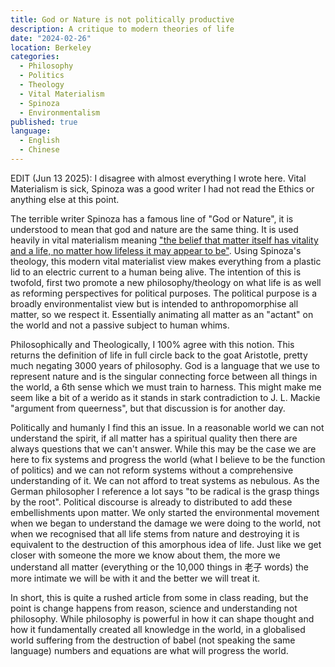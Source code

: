 ```yaml
---
title: God or Nature is not politically productive
description: A critique to modern theories of life
date: "2024-02-26"
location: Berkeley
categories:
  - Philosophy
  - Politics
  - Theology
  - Vital Materialism
  - Spinoza
  - Environmentalism
published: true
language:
  - English
  - Chinese
---
```


EDIT (Jun 13 2025): I disagree with almost everything I wrote here. Vital Materialism is sick, Spinoza was a good writer I had not read the Ethics or anything else at this point.

The terrible writer Spinoza has a famous line of "God or Nature", it is understood to mean that god and nature are the same thing. It is used heavily in vital materialism meaning  ["the belief that matter itself has vitality and a life, no matter how lifeless it may appear to be"](https://scalar.usc.edu/works/material_philosophy/vital-materialism). Using Spinoza's theology, this modern vital materialist view makes everything from a plastic lid to an electric current to a human being alive. The intention of this is twofold, first two promote a new philosophy/theology on what life is as well as reforming perspectives for political purposes. The political purpose is a broadly environmentalist view but is intended to anthropomorphise all matter, so we respect it. Essentially animating all matter as an "actant" on the world and not a passive subject to human whims. 

Philosophically and Theologically, I 100% agree with this notion. This returns the definition of life in full circle back to the goat Aristotle, pretty much negating 3000 years of philosophy.  God is a language that we use to represent nature and is the singular connecting force between all things in the world, a 6th sense which we must train to harness. This might make me seem like a bit of a werido as it stands in stark contradiction to J. L. Mackie "argument from queerness", but that discussion is for another day. 

Politically and humanly I find this an issue. In a reasonable world we can not understand the spirit, if all matter has a spiritual quality then there are always questions that we can't answer. While this may be the case we are here to fix systems and progress the world (what I believe to be the function of politics) and we can not reform systems without a comprehensive understanding of it. We can not afford to treat systems as nebulous. As the German philosopher I reference a lot says "to be radical is the grasp things by the root". Political discourse is already to distributed to add these embellishments upon matter. We only started the environmental movement when we began to understand the damage we were doing to the world, not when we recognised that all life stems from nature and destroying it is equivalent to the destruction of this amorphous idea of life. Just like we get closer with someone the more we know about them, the more we understand all matter (everything or the 10,000 things in 老子 words) the more intimate we will be with it and the better we will treat it. 

In short, this is quite a rushed article from some in class reading, but the point is change happens from reason, science and understanding not philosophy. While philosophy is powerful in how it can shape thought and how it fundamentally created all knowledge in the world, in a globalised world suffering from the destruction of babel (not speaking the same language) numbers and equations are what will progress the world.
